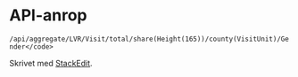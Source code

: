 # API-anrop

`/api/aggregate/LVR/Visit/total/share(Height(165))/county(VisitUnit)/Gender</code>`

<div id="dump"><script>visualize('https://stratum.registercentrum.se/api/aggregate/LVR/Visit/total/count/county(VisitUnit)/VisitUnit?apikey=bK3H9bwaG4o=');</script></div>

Skrivet med [<i class="icon-provider-stackedit"></i> StackEdit](https://stackedit.io/).
